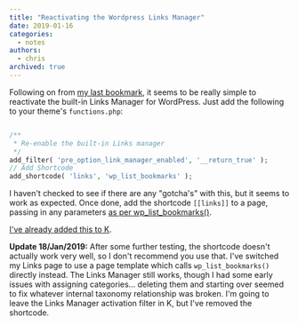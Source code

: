 ```yaml
---
title: "Reactivating the Wordpress Links Manager"
date: 2019-01-16
categories:
  - notes
authors:
  - chris
archived: true
---
```


Following on from [my last bookmark](/blog/bookmarked-how-to-start-your-own-little-directory-on-wordpress-for-free/), it seems to be really simple to reactivate the built-in Links Manager for WordPress. Just add the following to your theme's `functions.php`:

```php

/**
 * Re-enable the built-in Links manager
 */
add_filter( 'pre_option_link_manager_enabled', '__return_true' );
// Add Shortcode
add_shortcode( 'links', 'wp_list_bookmarks' );
```

I haven't checked to see if there are any "gotcha's" with this, but it seems to work as expected. Once done, add the shortcode `[[links]]` to a page, passing in any parameters [as per wp_list_bookmarks()](https://codex.wordpress.org/Template_Tags/wp_list_bookmarks).

[I've already added this to K](https://github.com/MrKapowski/k-theme/blob/90faebfe2e01bcccd353a2ca276ddcc93d439a50/inc/template-functions.php#L156).

**Update 18/Jan/2019:** After some further testing, the shortcode doesn't actually work very well, so I don't recommend you use that. I've switched my Links page to use a page template which calls `wp_list_bookmarks()` directly instead. The Links Manager still works, though I had some early issues with assigning categories… deleting them and starting over seemed to fix whatever internal taxonomy relationship was broken. I'm going to leave the Links Manager activation filter in K, but I've removed the shortcode.
